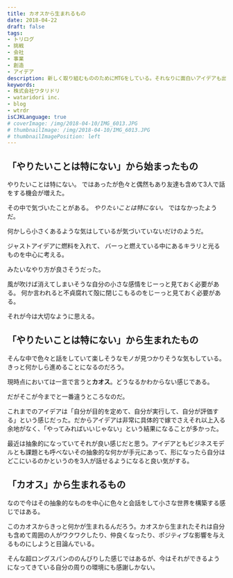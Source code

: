 ```yaml
---
title: カオスから生まれるもの
date: 2018-04-22
draft: false
tags:
- トリログ
- 挑戦
- 会社
- 事業
- 創造
- アイデア
description: 新しく取り組むもののためにMTGをしている。それなりに面白いアイデアも出てきて、きっとそのうちのいずれかをやるんだろうという気がしているが、カオスから形を作ることについて書いてみよう。
keywords:
- 株式会社ワタリドリ
- wataridori inc.
- blog
- wtrdr
isCJKLanguage: true
# coverImage: /img/2018-04-10/IMG_6013.JPG
# thumbnailImage: /img/2018-04-10/IMG_6013.JPG
# thumbnailImagePosition: left
---
```


## 「やりたいことは特にない」から始まったもの

やりたいことは特にない。
ではあったが色々と偶然もあり友達も含めて3人で話をする機会が増えた。

その中で気づいたことがある。
*やりたいことは特にない。*
ではなかったようだ。

何かしら小さくあるような気はしているが気づいていないだけのようだ。

ジャストアイデアに燃料を入れて、
バーっと燃えている中にあるキラリと光るものを中心に考える。

みたいなやり方が良さそうだった。

風が吹けば消えてしまいそうな自分の小さな感情をじーっと見ておく必要がある。
何か言われると不貞腐れて殻に閉じこもるのをじーっと見ておく必要がある。

それが今は大切なように思える。

## 「やりたいことは特にない」から生まれたもの

そんな中で色々と話をしていて楽しそうなモノが見つかりそうな気もしている。
きっと何かしら進めることになるのだろう。

現時点においては一言で言うと**カオス**。どうなるかわからない感じである。

だがそこが今までと一番違うところなのだ。

これまでのアイデアは「自分が目的を定めて、自分が実行して、自分が評価する」という感じだった。だからアイデアは非常に具体的で嫁でさえそれ以上入る余地がなく、「やってみればいいじゃない」という結果になることが多かった。

最近は抽象的になっていてそれが良い感じだと思う。アイデアともビジネスモデルとも課題とも呼べないその抽象的な何かが手元にあって、形になったら自分はどこにいるのかというのを3人が話せるようになると良い気がする。

## 「カオス」から生まれるもの

なので今はその抽象的なものを中心に色々と会話をして小さな世界を構築する感じではある。

このカオスからきっと何かが生まれるんだろう。カオスから生まれたそれは自分も含めて周囲の人がワクワクしたり、仲良くなったり、ポジティブな影響を与えるものにしようと目論んでいる。

そんな超ロングスパンののんびりした感じではあるが、今はそれができるようになってきている自分の周りの環境にも感謝しかない。
